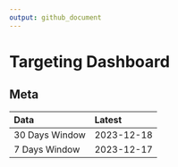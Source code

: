```yaml
---
output: github_document
---
```


# Targeting Dashboard



## Meta


|Data           |Latest     |
|:--------------|:----------|
|30 Days Window |2023-12-18 |
|7 Days Window  |2023-12-17 |
